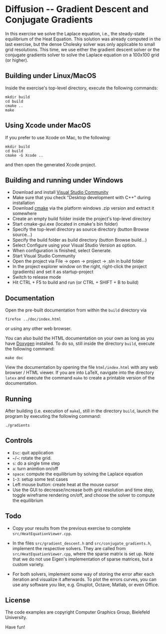 Diffusion -- Gradient Descent and Conjugate Gradients
=====================================================

In this exercise we solve the Laplace equation, i.e., the steady-state
equilibrium of the Heat Equation. This solution was already computed in the
last exercise, but the dense Cholesky solver was only applicable to small
grid resolutions. This time, we use either the gradient descent solver or
the conjugate gradients solver to solve the Laplace equation on 
a 100x100 grid (or higher).

Building under Linux/MacOS
--------------------------

Inside the exercise's top-level directory, execute the following commands:

    mkdir build
    cd build
    cmake ..
    make

Using Xcode under MacOS
-----------------------

If you prefer to use Xcode on Mac, to the following:

    mkdir build
    cd build
    cmake -G Xcode ..

and then open the generated Xcode project.

Building and running under Windows
----------------------------------

* Download and install [Visual Studio Community](https://www.visualstudio.com/vs/community/)
* Make sure that you check "Desktop development with C++" during installation
* Download [cmake](https://cmake.org/download/) via the platform windows .zip version and extract it somewhere
* Create an empty build folder inside the project's top-level directory
* Start cmake-gui.exe (located in cmake's bin folder)
* Specify the top-level directory as source directory (button Browse source...)
* Specify the build folder as build directory (button Browse build...)
* Select Configure using your Visual Studio Version as option.
* When configuration is finished, select Generate.
* Start Visual Studio Community
* Open the project via File -> open -> project -> .sln in build folder
* In the project explorer window on the right, right-click the project (gradients) and set it as startup-project
* Switch to release mode
* Hit CTRL + F5 to build and run (or CTRL + SHIFT + B to build)


Documentation
-------------

Open the pre-built documentation from within the `build` directory via

    firefox ../doc/index.html

or using any other web browser.

You can also build the HTML documentation on your own as long as you have [Doxygen](www.doxygen.org/) installed. To do so, still inside the directory `build`, execute the following command:

    make doc

View the documentation by opening the file `html/index.html` with any web browser / HTML viewer. If you are into LaTeX, navigate into the directory `latex` and execute the command `make` to create a printable version of the documentation.


Running
-------

After building (i.e. execution of `make`), still in the directory `build`, launch the program by executing the following command:

    ./gradients

Controls
--------

* `Esc`: quit application
* `←`/`→`: rotate the grid.
* `s`: do a single time step
* `a`: turn animtion on/off
* `space`: compute the equilibrium by solving the Laplace equation
* `1`-`3`: setup some test cases
* Left mouse button: create heat at the mouse cursor
* Use the GUI to decrease/increase both grid resolution and time step, toggle wireframe rendering on/off, and choose the solver to compute the equilibrium

Todo
----

* Copy your results from the previous exercise to complete `src/HeatEquationViewer.cpp`.

* In the files `src/gradient_descent.h` and `src/conjugate_gradients.h`, implement the respective solvers. They are called from `src/HeatEquationViewer.cpp`, where the sparse matrix is set up. Note that we do not use Eigen's implementation of sparse matrices, but a custom variety.

* For both solvers, implement some way of storing the error after each iteration and visualize it afterwards. To plot the errors curves, you can use any software you like, e.g. Gnuplot, Octave, Matlab, or even Office.

License
-------

The code examples are copyright Computer Graphics Group, Bielefeld University.


Have fun!
